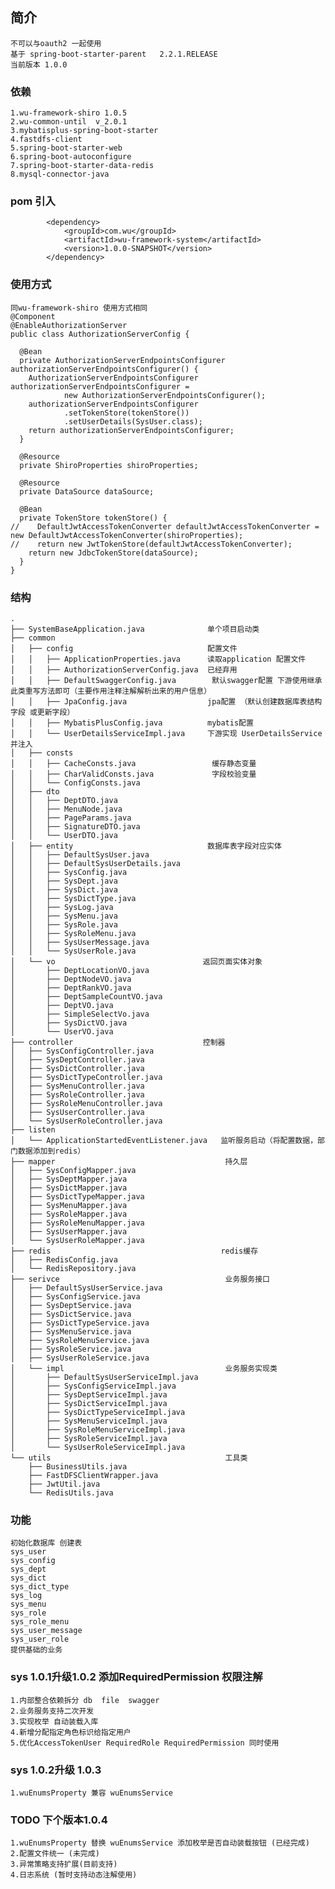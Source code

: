## 简介
    不可以与oauth2 一起使用
    基于 spring-boot-starter-parent   2.2.1.RELEASE
    当前版本 1.0.0
    
### 依赖
    1.wu-framework-shiro 1.0.5
    2.wu-common-until  v_2.0.1
    3.mybatisplus-spring-boot-starter
    4.fastdfs-client
    5.spring-boot-starter-web
    6.spring-boot-autoconfigure
    7.spring-boot-starter-data-redis
    8.mysql-connector-java
    

### pom 引入
            <dependency>
                <groupId>com.wu</groupId>
                <artifactId>wu-framework-system</artifactId>
                <version>1.0.0-SNAPSHOT</version>
            </dependency>

### 使用方式      
    同wu-framework-shiro 使用方式相同
    @Component
    @EnableAuthorizationServer
    public class AuthorizationServerConfig {
    
      @Bean
      private AuthorizationServerEndpointsConfigurer authorizationServerEndpointsConfigurer() {
        AuthorizationServerEndpointsConfigurer authorizationServerEndpointsConfigurer =
                new AuthorizationServerEndpointsConfigurer();
        authorizationServerEndpointsConfigurer
                .setTokenStore(tokenStore())
                .setUserDetails(SysUser.class);
        return authorizationServerEndpointsConfigurer;
      }
    
      @Resource
      private ShiroProperties shiroProperties;
    
      @Resource
      private DataSource dataSource;
    
      @Bean
      private TokenStore tokenStore() {
    //    DefaultJwtAccessTokenConverter defaultJwtAccessTokenConverter = new DefaultJwtAccessTokenConverter(shiroProperties);
    //    return new JwtTokenStore(defaultJwtAccessTokenConverter);
        return new JdbcTokenStore(dataSource);
      }
    }

    
### 结构
    .
    ├── SystemBaseApplication.java              单个项目启动类
    ├── common                          
    │   ├── config                              配置文件
    │   │   ├── ApplicationProperties.java      读取application 配置文件
    │   │   ├── AuthorizationServerConfig.java  已经弃用
    │   │   ├── DefaultSwaggerConfig.java        默认swagger配置 下游使用继承此类重写方法即可（主要作用注释注解解析出来的用户信息）
    │   │   ├── JpaConfig.java                  jpa配置 （默认创建数据库表结构字段 或更新字段）
    │   │   ├── MybatisPlusConfig.java          mybatis配置
    │   │   └── UserDetailsServiceImpl.java     下游实现 UserDetailsService 并注入
    │   ├── consts                              
    │   │   ├── CacheConsts.java                 缓存静态变量
    │   │   ├── CharValidConsts.java             字段校验变量
    │   │   └── ConfigConsts.java                   
    │   ├── dto                                 
    │   │   ├── DeptDTO.java
    │   │   ├── MenuNode.java
    │   │   ├── PageParams.java
    │   │   ├── SignatureDTO.java
    │   │   └── UserDTO.java
    │   ├── entity                              数据库表字段对应实体
    │   │   ├── DefaultSysUser.java
    │   │   ├── DefaultSysUserDetails.java
    │   │   ├── SysConfig.java
    │   │   ├── SysDept.java
    │   │   ├── SysDict.java
    │   │   ├── SysDictType.java
    │   │   ├── SysLog.java
    │   │   ├── SysMenu.java
    │   │   ├── SysRole.java
    │   │   ├── SysRoleMenu.java
    │   │   ├── SysUserMessage.java
    │   │   └── SysUserRole.java
    │   └── vo                                 返回页面实体对象
    │       ├── DeptLocationVO.java
    │       ├── DeptNodeVO.java
    │       ├── DeptRankVO.java
    │       ├── DeptSampleCountVO.java
    │       ├── DeptVO.java
    │       ├── SimpleSelectVo.java
    │       ├── SysDictVO.java
    │       └── UserVO.java
    ├── controller                             控制器
    │   ├── SysConfigController.java
    │   ├── SysDeptController.java
    │   ├── SysDictController.java
    │   ├── SysDictTypeController.java
    │   ├── SysMenuController.java
    │   ├── SysRoleController.java
    │   ├── SysRoleMenuController.java
    │   ├── SysUserController.java
    │   └── SysUserRoleController.java
    ├── listen                                
    │   └── ApplicationStartedEventListener.java   监听服务启动（将配置数据，部门数据添加到redis）
    ├── mapper                                      持久层
    │   ├── SysConfigMapper.java
    │   ├── SysDeptMapper.java
    │   ├── SysDictMapper.java
    │   ├── SysDictTypeMapper.java
    │   ├── SysMenuMapper.java
    │   ├── SysRoleMapper.java
    │   ├── SysRoleMenuMapper.java
    │   ├── SysUserMapper.java
    │   └── SysUserRoleMapper.java
    ├── redis                                      redis缓存
    │   ├── RedisConfig.java
    │   └── RedisRepository.java
    ├── serivce                                     业务服务接口
    │   ├── DefaultSysUserService.java
    │   ├── SysConfigService.java
    │   ├── SysDeptService.java
    │   ├── SysDictService.java
    │   ├── SysDictTypeService.java
    │   ├── SysMenuService.java
    │   ├── SysRoleMenuService.java
    │   ├── SysRoleService.java
    │   ├── SysUserRoleService.java
    │   └── impl                                    业务服务实现类
    │       ├── DefaultSysUserServiceImpl.java
    │       ├── SysConfigServiceImpl.java
    │       ├── SysDeptServiceImpl.java
    │       ├── SysDictServiceImpl.java
    │       ├── SysDictTypeServiceImpl.java
    │       ├── SysMenuServiceImpl.java
    │       ├── SysRoleMenuServiceImpl.java
    │       ├── SysRoleServiceImpl.java
    │       └── SysUserRoleServiceImpl.java
    └── utils                                       工具类
        ├── BusinessUtils.java
        ├── FastDFSClientWrapper.java
        ├── JwtUtil.java
        └── RedisUtils.java
### 功能
    初始化数据库 创建表
    sys_user
    sys_config
    sys_dept
    sys_dict
    sys_dict_type
    sys_log
    sys_menu
    sys_role
    sys_role_menu
    sys_user_message
    sys_user_role
    提供基础的业务
### sys 1.0.1升级1.0.2 添加RequiredPermission 权限注解
    1.内部整合依赖拆分 db  file  swagger
    2.业务服务支持二次开发
    3.实现枚举 自动装载入库
    4.新增分配指定角色标识给指定用户
    5.优化AccessTokenUser RequiredRole RequiredPermission 同时使用
### sys 1.0.2升级 1.0.3
    1.wuEnumsProperty 兼容 wuEnumsService
### TODO 下个版本1.0.4
    1.wuEnumsProperty 替换 wuEnumsService 添加枚举是否自动装载按钮 (已经完成)
    2.配置文件统一 (未完成)
    3.异常策略支持扩展(目前支持)
    4.日志系统 (暂时支持动态注解使用)


    